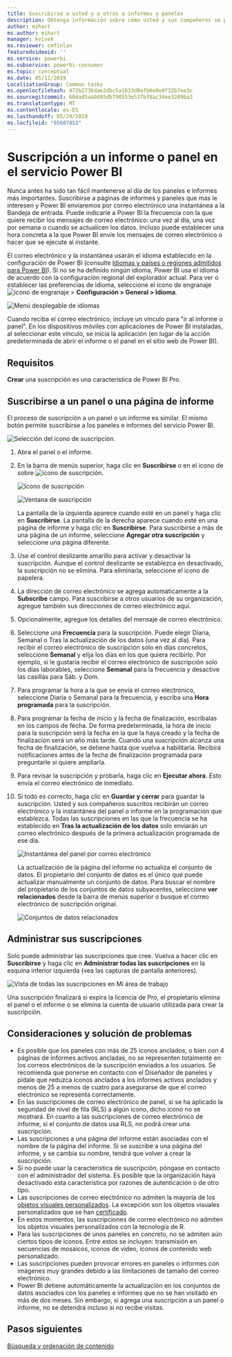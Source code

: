 ```yaml
---
title: Suscribirse a usted y a otros a informes y paneles
description: Obtenga información sobre cómo usted y sus compañeros se pueden suscribir a una instantánea enviada por correo electrónico de un informe o un panel de Power BI.
author: mihart
ms.author: mihart
manager: kvivek
ms.reviewer: cmfinlan
featuredvideoid: ''
ms.service: powerbi
ms.subservice: powerbi-consumer
ms.topic: conceptual
ms.date: 05/11/2019
LocalizationGroup: Common tasks
ms.openlocfilehash: 472b2736dae2dbc5a1633d0afb6e8e8f32b7ea3c
ms.sourcegitcommit: 60dad5aa0d85db790553e537bf8ac34ee3289ba3
ms.translationtype: MT
ms.contentlocale: es-ES
ms.lasthandoff: 05/29/2019
ms.locfileid: "65607853"
---
```

# <a name="subscribe-to-a-report-or-dashboard-in-power-bi-service"></a>Suscripción a un informe o panel en el servicio Power BI 
Nunca antes ha sido tan fácil mantenerse al día de los paneles e informes más importantes. Suscribirse a páginas de informes y paneles que más le interesen y Power BI enviaremos por correo electrónico una instantánea a la Bandeja de entrada. Puede indicarle a Power BI la frecuencia con la que quiere recibir los mensajes de correo electrónico: una vez al día, una vez por semana o cuando se actualicen los datos. Incluso puede establecer una hora concreta a la que Power BI envíe los mensajes de correo electrónico o hacer que se ejecute al instante.  

El correo electrónico y la instantánea usarán el idioma establecido en la configuración de Power BI (consulte [Idiomas y países o regiones admitidos para Power BI](../supported-languages-countries-regions.md)). Si no se ha definido ningún idioma, Power BI usa el idioma de acuerdo con la configuración regional del explorador actual. Para ver o establecer las preferencias de idioma, seleccione el icono de engranaje ![icono de engranaje](./media/end-user-subscribe/power-bi-settings-icon.png) > **Configuración > General > Idioma**. 

![Menú desplegable de idiomas](./media/end-user-subscribe/power-bi-language.png)

Cuando reciba el correo electrónico, incluye un vínculo para "ir al informe o panel". En los dispositivos móviles con aplicaciones de Power BI instaladas, al seleccionar este vínculo, se inicia la aplicación (en lugar de la acción predeterminada de abrir el informe o el panel en el sitio web de Power BI).


## <a name="requirements"></a>Requisitos
**Crear** una suscripción es una característica de Power BI Pro.   

## <a name="subscribe-to-a-dashboard-or-a-report-page"></a>Suscribirse a un panel o una página de informe
El proceso de suscripción a un panel o un informe es similar. El mismo botón permite suscribirse a los paneles e informes del servicio Power BI.
 
![Selección del icono de suscripción](./media/end-user-subscribe/power-bi-subscribe-orientation.png).

1. Abra el panel o el informe.
2. En la barra de menús superior, haga clic en **Suscribirse** o en el icono de sobre ![icono de suscripción](./media/end-user-subscribe/power-bi-icon-envelope.png).
   
   ![Icono de suscripción](./media/end-user-subscribe/power-bi-subscribe-icon.png)

   ![Ventana de suscripción](./media/end-user-subscribe/power-bi-emails-newer.png)
    
    La pantalla de la izquierda aparece cuando esté en un panel y haga clic en **Suscribirse**. La pantalla de la derecha aparece cuando esté en una página de informe y haga clic en **Suscribirse**. Para suscribirse a más de una página de un informe, seleccione **Agregar otra suscripción** y seleccione una página diferente. 

4. Use el control deslizante amarillo para activar y desactivar la suscripción.  Aunque el control deslizante se establezca en desactivado, la suscripción no se elimina. Para eliminarla, seleccione el icono de papelera.

4. La dirección de correo electrónico se agrega automáticamente a la **Subscribe** campo. Para suscribirse a otros usuarios de su organización, agregue también sus direcciones de correo electrónico aquí. 

5. Opcionalmente, agregue los detalles del mensaje de correo electrónico. 

5. Seleccione una **Frecuencia** para la suscripción.  Puede elegir Diaria, Semanal o Tras la actualización de los datos (una vez al día).  Para recibir el correo electrónico de suscripción solo en días concretos, seleccione **Semanal** y elija los días en los que quiera recibirlo.  Por ejemplo, si le gustaría recibir el correo electrónico de suscripción solo los días laborables, seleccione **Semanal** para la frecuencia y desactive las casillas para Sáb. y Dom.   

6. Para programar la hora a la que se envía el correo electrónico, seleccione Diaria o Semanal para la frecuencia, y escriba una **Hora** **programada** para la suscripción.   

7. Para programar la fecha de inicio y la fecha de finalización, escríbalas en los campos de fecha. De forma predeterminada, la hora de inicio para la suscripción será la fecha en la que la haya creado y la fecha de finalización será un año más tarde. Cuando una suscripción alcanza una fecha de finalización, se detiene hasta que vuelva a habilitarla.  Recibirá notificaciones antes de la fecha de finalización programada para preguntarle si quiere ampliarla.     

8. Para revisar la suscripción y probarla, haga clic en **Ejecutar ahora**.  Esto envía el correo electrónico de inmediato. 

8. Si todo es correcto, haga clic en **Guardar y cerrar** para guardar la suscripción. Usted y sus compañeros suscritos recibirán un correo electrónico y la instantánea del panel o informe en la programación que establezca. Todas las suscripciones en las que la frecuencia se ha establecido en **Tras la actualización de los datos** solo enviarán un correo electrónico después de la primera actualización programada de ese día.
   
   ![Instantánea del panel por correo electrónico](media/end-user-subscribe/power-bi-subscribe-email.png)
   
    La actualización de la página del informe no actualiza el conjunto de datos. El propietario del conjunto de datos es el único que puede actualizar manualmente un conjunto de datos. Para buscar el nombre del propietario de los conjuntos de datos subyacentes, seleccione **ver relacionados** desde la barra de menús superior o busque el correo electrónico de suscripción original.
   
    ![Conjuntos de datos relacionados](./media/end-user-subscribe/power-bi-view-related-screen.png)


## <a name="manage-your-subscriptions"></a>Administrar sus suscripciones
Solo puede administrar las suscripciones que cree. Vuelva a hacer clic en **Suscribirse** y haga clic en **Administrar todas las suscripciones** en la esquina inferior izquierda (vea las capturas de pantalla anteriores). 

![Vista de todas las suscripciones en Mi área de trabajo](./media/end-user-subscribe/power-bi-manage.png)

Una suscripción finalizará si expira la licencia de Pro, el propietario elimina el panel o el informe o se elimina la cuenta de usuario utilizada para crear la suscripción.

## <a name="considerations-and-troubleshooting"></a>Consideraciones y solución de problemas
* Es posible que los paneles con más de 25 iconos anclados, o bien con 4 páginas de informes activos ancladas, no se representen totalmente en los correos electrónicos de la suscripción enviados a los usuarios. Se recomienda que ponerse en contacto con el Diseñador de paneles y pídale que reduzca iconos anclados a los informes activos anclados y menos de 25 a menos de cuatro para asegurarse de que el correo electrónico se representa correctamente.  
* En las suscripciones de correo electrónico de panel, si se ha aplicado la seguridad de nivel de fila (RLS) a algún icono, dicho icono no se mostrará.  En cuanto a las suscripciones de correo electrónico de informe, si el conjunto de datos usa RLS, no podrá crear una suscripción.
* Las suscripciones a una página del informe están asociadas con el nombre de la página del informe. Si se suscribe a una página del informe, y se cambia su nombre, tendrá que volver a crear la suscripción.
* Si no puede usar la característica de suscripción, póngase en contacto con el administrador del sistema. Es posible que la organización haya desactivado esta característica por razones de autenticación o de otro tipo.  
* Las suscripciones de correo electrónico no admiten la mayoría de los [objetos visuales personalizados](../power-bi-custom-visuals.md).  La excepción son los objetos visuales personalizados que se han [certificado](../power-bi-custom-visuals-certified.md).  
* En estos momentos, las suscripciones de correo electrónico no admiten los objetos visuales personalizados con la tecnología de R.  
* Para las suscripciones de unos paneles en concreto, no se admiten aún ciertos tipos de iconos.  Entre estos se incluyen: transmisión en secuencias de mosaicos, iconos de vídeo, iconos de contenido web personalizado.     
* Las suscripciones pueden provocar errores en paneles o informes con imágenes muy grandes debido a las limitaciones de tamaño del correo electrónico.    
* Power BI detiene automáticamente la actualización en los conjuntos de datos asociados con los paneles e informes que no se han visitado en más de dos meses.  Sin embargo, si agrega una suscripción a un panel o informe, no se detendrá incluso si no recibe visitas.    

## <a name="next-steps"></a>Pasos siguientes

[Búsqueda y ordenación de contenido](end-user-search-sort.md)
